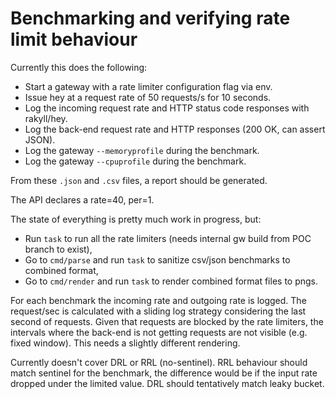 # Benchmarking and verifying rate limit behaviour

Currently this does the following:

- Start a gateway with a rate limiter configuration flag via env.
- Issue hey at a request rate of 50 requests/s for 10 seconds.
- Log the incoming request rate and HTTP status code responses with rakyll/hey.
- Log the back-end request rate and HTTP responses (200 OK, can assert JSON).
- Log the gateway `--memoryprofile` during the benchmark.
- Log the gateway `--cpuprofile` during the benchmark.

From these `.json` and `.csv` files, a report should be generated.

The API declares a rate=40, per=1.

The state of everything is pretty much work in progress, but:

- Run `task` to run all the rate limiters (needs internal gw build from POC branch to exist),
- Go to `cmd/parse` and run `task` to sanitize csv/json benchmarks to combined format,
- Go to `cmd/render` and run `task` to render combined format files to pngs.

For each benchmark the incoming rate and outgoing rate is logged. The
request/sec is calculated with a sliding log strategy considering the
last second of requests. Given that requests are blocked by the rate
limiters, the intervals where the back-end is not getting requests are
not visible (e.g. fixed window). This needs a slightly different
rendering.

Currently doesn't cover DRL or RRL (no-sentinel). RRL behaviour should
match sentinel for the benchmark, the difference would be if the input
rate dropped under the limited value. DRL should tentatively match
leaky bucket.
